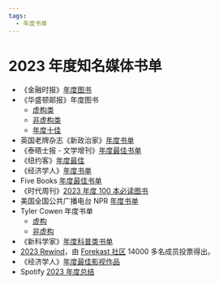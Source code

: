 ```yaml
---
tags:
  - 年度书单
---
```

# 2023 年度知名媒体书单

- 《金融时报》[年度图书](https://www.ft.com/booksof2023)
- 《华盛顿邮报》年度图书
  - [虚构类](http://archive.today/723nT)
  - [非虚构类](http://archive.today/g0QfI)
  - [年度十佳](http://archive.today/UUwzQ)
- 英国老牌杂志《新政治家》[年度书单](https://www.newstatesman.com/culture/books/2023/11/best-books-of-the-year-2023)
- 《泰晤士报 - 文学增刊》[年度最佳书单](https://www.the-tls.co.uk/articles/tls-books-of-the-year-2023/)
- 《纽约客》[年度最佳](https://www.newyorker.com/best-books-2023?mbid=social_twitter)
- 《经济学人》[年度书单](https://www.economist.com/culture/2023/12/01/the-best-books-of-2023-as-chosen-by-the-economist)
- Five Books [年度最佳书单](https://fivebooks.com/books/best-books-of-2023/)
- 《时代周刊》[2023 年度 100 本必读图书](https://time.com/collection/must-read-books-2023/)
- 美国全国公共广播电台 NPR [年度书单](https://apps.npr.org/best-books/#view=covers&year=2023)
- Tyler Cowen 年度书单
  - [虚构](https://marginalrevolution.com/marginalrevolution/2023/11/my-favorite-fiction-books-of-2023.html)
  - [非虚构](https://marginalrevolution.com/marginalrevolution/2023/11/best-non-fiction-books-of-2023.html)
- 《新科学家》[年度科普类书单](https://www.newscientist.com/article/mg26034670-400-the-22-best-non-fiction-and-popular-science-books-of-2023/)
- [2023 Rewind](https://www.2023rewind.com/)，由 [Forekast 社区](https://forekast.com/) 14000 多名成员投票得出。
- 《经济学人》[年度最佳影视作品](https://www.economist.com/culture/2023/11/17/the-economists-pick-of-the-best-television-shows-of-2023)
- Spotify [2023 年度总结](https://newsroom.spotify.com/2023-11-29/wrapped-user-experience-2023/)
